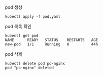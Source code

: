 pod 생성
```
kubectl apply -f pod.yaml
```

pod 목록 확인
```
kubectl get pod
NAME      READY   STATUS    RESTARTS   AGE
new-pod   1/1     Running   0          44h
```

pod 삭제
```
kubectl delete pod po-nginx
pod "po-nginx" deleted
```
